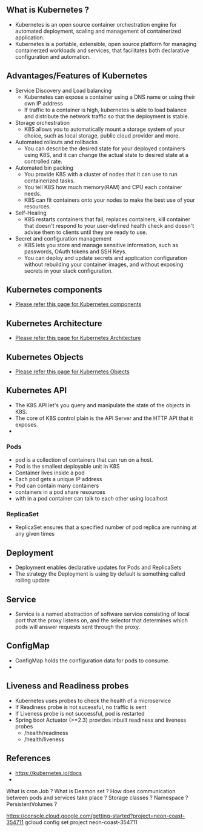 
## What is Kubernetes ?
-   Kubernetes is an open source container orchestration engine for automated deployment, scaling and management of containerized application.
-   Kubernetes is a portable, extensible, open source platform for managing containerzed workloads and services, that facilitates both declarative configuration and automation.

## Advantages/Features of Kubernetes
-   Service Discovery and Load balancing
    -   Kubernetes can expose a container using a DNS name or using their own IP address
    -   If traffic to a container is high, kubernetes is able to load balance and distribute the network traffic so that the deployment is stable.
-   Storage orchestration
    -   K8S allows you to automatically mount a storage system of your choice, such as local storage, public cloud provider and more.
-   Automated rollouts and rollbacks 
    -   You can describe the desired state for your deployed containers using K8S, and it can change the actual state to desired state at a controlled rate.
-   Automated bin packing
    -   You provide K8S with a cluster of nodes that it can use to run containerized tasks.
    -   You tell K8S how much memory(RAM) and CPU each container needs.
    -   K8S can fit containers onto your nodes to make the best use of your resources.
-   Self-Healing
    -   K8S restarts containers that fail, replaces containers, kill container that doesn't respond to your user-defined health check and doesn't advise them to clients until they are ready to use.
-   Secret and configuration management
    -   K8S lets you store and manage sensitive information, such as passwords, OAuth tokens and SSH Keys.
    -   You can deploy and update secrets and application configuration without rebuilding your container images, and without exposing secrets in your stack configuration.

## Kubernetes components
-   [Please refer this page for Kubernetes components](components.md)

## Kubernetes Architecture
-   [Please refer this page for Kubernetes Architecture](architecture.md)

## Kubernetes Objects
-   [Please refer this page for Kubernetes Objects](k8s-objects.md)

## Kubernetes API
-   The K8S API let's you query and manipulate the state of the objects in K8S.
-   The core of K8S control plain is the API Server and the HTTP API that it exposes.
-   

### Pods
-   pod is a collection of containers that can run on a host.
-   Pod is the smallest deployable unit in K8S
-   Container lives inside a pod
-   Each pod gets a unique IP address
-   Pod can contain many containers
-   containers in a pod share resources
-   with in a pod container can talk to each other using localhost

### ReplicaSet
-   ReplicaSet ensures that a specified number of pod replica are running at any given times

## Deployment
-   Deployment enables declarative updates for Pods and ReplicaSets
-   The strategy the Deployment is using by default is something called rolling update 

## Service
-   Service is a named abstraction of software service consisting of local port that the proxy listens on, and the selector that determines which pods will answer requests sent through the proxy.

## ConfigMap
-   ConfigMap holds the configuration data for pods to consume.
-   

## Liveness and Readiness probes
-   Kubernetes uses probes to check the health of a microservice
-   If Readiness probe is not sucessful, no traffic is sent
-   If Liveness probe is not successful, pod is restarted
-   Spring boot Actuator (>=2.3) provides inbuilt readiness and liveness probes
    -   /health/readiness
    -   /health/liveness

## References
-   https://kubernetes.io/docs
-   

What is cron Job ?
What is Deamon set ?
How does communication between pods and services take place ?
Storage classes ?
Namespace ?
PersistentVolumes ?



https://console.cloud.google.com/getting-started?project=neon-coast-354711
gcloud config set project neon-coast-354711
